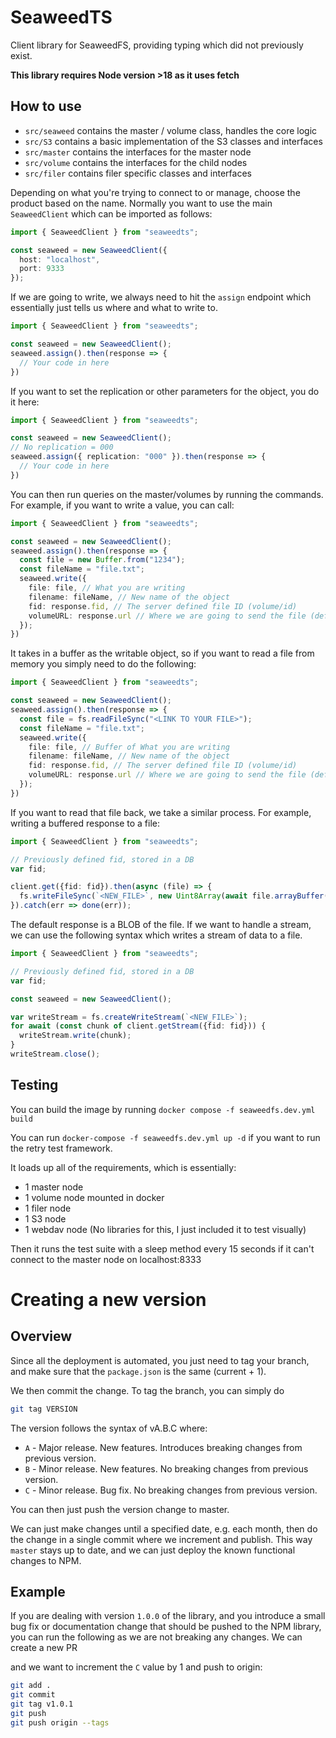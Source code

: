 # SeaweedTS

Client library for SeaweedFS, providing typing which did not previously exist.

**This library requires Node version >18 as it uses fetch**

## How to use

- `src/seaweed` contains the master / volume class, handles the core logic
- `src/S3` contains a basic implementation of the S3 classes and interfaces
- `src/master` contains the interfaces for the master node
- `src/volume` contains the interfaces for the child nodes
- `src/filer` contains filer specific classes and interfaces

Depending on what you're trying to connect to or manage, choose the product based on
the name. Normally you want to use the main `SeaweedClient` which can be imported as
follows:

```ts
import { SeaweedClient } from "seaweedts"; 

const seaweed = new SeaweedClient({
  host: "localhost",
  port: 9333
});
```

If we are going to write, we always need to hit the `assign` endpoint
which essentially just tells us where and what to write to.

```ts
import { SeaweedClient } from "seaweedts"; 

const seaweed = new SeaweedClient();
seaweed.assign().then(response => {
  // Your code in here
})
```

If you want to set the replication or other parameters for the object, you do it here:

```ts
import { SeaweedClient } from "seaweedts"; 

const seaweed = new SeaweedClient();
// No replication = 000
seaweed.assign({ replication: "000" }).then(response => {
  // Your code in here
})
```

You can then run queries on the master/volumes by running the commands. For example,
if you want to write a value, you can call:

```ts
import { SeaweedClient } from "seaweedts"; 

const seaweed = new SeaweedClient();
seaweed.assign().then(response => {
  const file = new Buffer.from("1234");
  const fileName = "file.txt";
  seaweed.write({
    file: file, // What you are writing
    filename: fileName, // New name of the object
    fid: response.fid, // The server defined file ID (volume/id)
    volumeURL: response.url // Where we are going to send the file (defined from the master node)
  });
})
```

It takes in a buffer as the writable object, so if you want to
read a file from memory you simply need to do the following:

```ts
import { SeaweedClient } from "seaweedts"; 

const seaweed = new SeaweedClient();
seaweed.assign().then(response => {
  const file = fs.readFileSync("<LINK TO YOUR FILE>");
  const fileName = "file.txt";
  seaweed.write({
    file: file, // Buffer of What you are writing
    filename: fileName, // New name of the object
    fid: response.fid, // The server defined file ID (volume/id)
    volumeURL: response.url // Where we are going to send the file (defined from the master node)
  });
})
```

If you want to read that file back, we take a similar process. For example,
writing a buffered response to a file:

```ts
import { SeaweedClient } from "seaweedts"; 

// Previously defined fid, stored in a DB
var fid;

client.get({fid: fid}).then(async (file) => {
  fs.writeFileSync(`<NEW_FILE>`, new Uint8Array(await file.arrayBuffer()));
}).catch(err => done(err));
```

The default response is a BLOB of the file. If we want to handle a
stream, we can use the following syntax which writes a stream of
data to a file.

```ts
import { SeaweedClient } from "seaweedts"; 

// Previously defined fid, stored in a DB
var fid;

const seaweed = new SeaweedClient();

var writeStream = fs.createWriteStream(`<NEW_FILE>`);
for await (const chunk of client.getStream({fid: fid})) {
  writeStream.write(chunk);
}
writeStream.close();
```

## Testing

You can build the image by running `docker compose -f seaweedfs.dev.yml build`

You can run `docker-compose -f seaweedfs.dev.yml up -d` if you want to run the retry
test framework.

It loads up all of the requirements, which is essentially:

- 1 master node
- 1 volume node mounted in docker
- 1 filer node
- 1 S3 node
- 1 webdav node (No libraries for this, I just included it to test visually)

Then it runs the test suite with a sleep method every 15 seconds if it can't 
connect to the master node on localhost:8333

# Creating a new version

## Overview 

Since all the deployment is automated, you just need to tag your branch, and make sure
that the `package.json` is the same (current + 1).

We then commit the change. To tag the branch, you can simply do 

```sh
git tag VERSION
```

The version follows the syntax of vA.B.C where:

- `A` - Major release. New features. Introduces breaking changes from previous version.
- `B` - Minor release. New features. No breaking changes from previous version.
- `C` - Minor release. Bug fix. No breaking changes from previous version.

You can then just push the version change to master.

We can just make changes until a specified date, e.g. each month, then do the change in
a single commit where we increment and publish. This way `master` stays up to date, and we can
just deploy the known functional changes to NPM.

## Example

If you are dealing with version `1.0.0` of the library, and you introduce a small bug
fix or documentation change that should be pushed to the NPM library, you can run the
following as we are not breaking any changes. We can create a new PR


and we want to increment the `C` value by 1 and push to origin:

```sh
git add .
git commit
git tag v1.0.1
git push
git push origin --tags
```